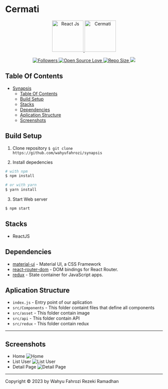 # Cermati

<p align="center">
  <a href="https://reactjs.org/">
    <img title="React Js" height='100' src="https://cdn4.iconfinder.com/data/icons/logos-3/600/React.js_logo-512.png">
  </a>
  <a href="https://synapsis.id/">
    <img title="Cermati" height='100' src="https://1.bp.blogspot.com/-1DrKs5HCtPw/YBes7tuWigI/AAAAAAAACWI/GZZ6Rv_X8b49mXLwn0SOHQXt_XxG8AwPwCLcBGAsYHQ/s417/3.png">
  </a>
</p>

<p align="center">
    <a href="#">
  <a href="https://github.com/iyansr?tab=followers">
    <img title="Followers" src="https://img.shields.io/github/followers/wahyufahrozi?style=social">
  </a>
  <a href="#">
    <img title="Open Source Love" src="https://badges.frapsoft.com/os/v1/open-source.svg?v=102">
  </a>
  <a href="#">
    <img title="Repo Size" src="https://img.shields.io/github/repo-size/wahyufahrozi/synapsis">
  </a>
  <a href="https://github.com/prettier/prettier"><img src="https://img.shields.io/badge/styled_with-prettier-ff69b4.svg"></a>
</p>

## Table Of Contents

- [Synapsis](#synapsis)
  - [Table Of Contents](#table-of-contents)
  - [Build Setup](#build-setup)
  - [Stacks](#stacks)
  - [Dependencies](#dependencies)
  - [Aplication Structure](#aplication-structure)
  - [Screenshots](#screenshots)

## Build Setup

1. Clone repository
   `$ git clone https://github.com/wahyufahrozi/synapsis`

2. Install depedencies

```bash
# with npm
$ npm install

# or with yarn
$ yarn install
```

3. Start Web server

```bash
$ npm start
```

## Stacks

- ReactJS

## Dependencies

- [material-ui](https://mui.com/material-ui/getting-started/installation/) - Material UI, a CSS Framework
- [react-router-dom](https://www.npmjs.com/package/react-router-dom) - DOM bindings for React Router.
- [redux](https://www.npmjs.com/package/redux) - State container for JavaScript apps.

## Aplication Structure

- `index.js` - Entry point of our aplication
- `src/Components` - This folder containt files that define all components
- `src/asset` - This folder contain image
- `src/api` - This folder contain API
- `src/redux` - This folder contain redux

---

## Screenshots

- Home
  ![Home](https://user-images.githubusercontent.com/22940581/216292735-c70f71f9-fd89-4a76-bb42-1e27d517d27b.png)
- List User
  ![List User](https://user-images.githubusercontent.com/22940581/216293031-5ecdab02-3e0c-47f2-9f1c-e54a98ce9bac.png)
- Detail Page
  ![Detail Page](https://user-images.githubusercontent.com/22940581/216294278-2090800a-9757-49cf-8fde-1cd82424f337.png)

---

Copyright © 2023 by Wahyu Fahrozi Rezeki Ramadhan
